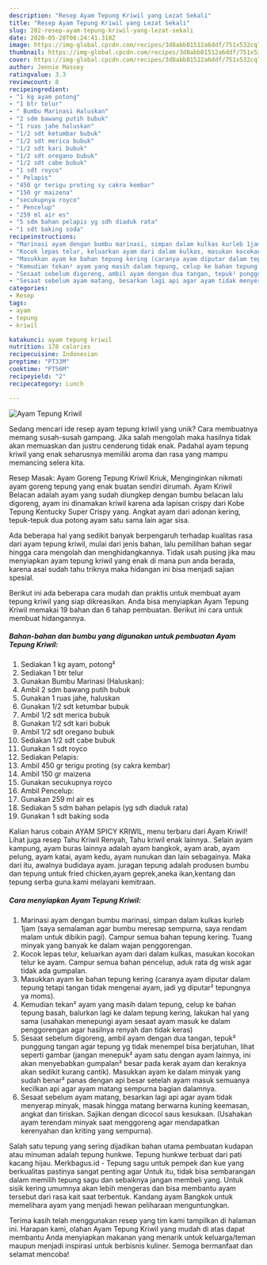 ```yaml
---
description: "Resep Ayam Tepung Kriwil yang Lezat Sekali"
title: "Resep Ayam Tepung Kriwil yang Lezat Sekali"
slug: 202-resep-ayam-tepung-kriwil-yang-lezat-sekali
date: 2020-05-28T06:24:41.318Z
image: https://img-global.cpcdn.com/recipes/3d8abb81512a6ddf/751x532cq70/ayam-tepung-kriwil-foto-resep-utama.jpg
thumbnail: https://img-global.cpcdn.com/recipes/3d8abb81512a6ddf/751x532cq70/ayam-tepung-kriwil-foto-resep-utama.jpg
cover: https://img-global.cpcdn.com/recipes/3d8abb81512a6ddf/751x532cq70/ayam-tepung-kriwil-foto-resep-utama.jpg
author: Jennie Massey
ratingvalue: 3.3
reviewcount: 8
recipeingredient:
- "1 kg ayam potong"
- "1 btr telur"
- " Bumbu Marinasi Haluskan"
- "2 sdm bawang putih bubuk"
- "1 ruas jahe haluskan"
- "1/2 sdt ketumbar bubuk"
- "1/2 sdt merica bubuk"
- "1/2 sdt kari bubuk"
- "1/2 sdt oregano bubuk"
- "1/2 sdt cabe bubuk"
- "1 sdt royco"
- " Pelapis"
- "450 gr terigu proting sy cakra kembar"
- "150 gr maizena"
- "secukupnya royco"
- " Pencelup"
- "259 ml air es"
- "5 sdm bahan pelapis yg sdh diaduk rata"
- "1 sdt baking soda"
recipeinstructions:
- "Marinasi ayam dengan bumbu marinasi, simpan dalam kulkas kurleb 1jam (saya semalaman agar bumbu meresap sempurna, saya rendam malam untuk dibikin pagi). Campur semua bahan tepung kering. Tuang minyak yang banyak ke dalam wajan penggorengan."
- "Kocok lepas telur, keluarkan ayam dari dalam kulkas, masukan kocokan telur ke ayam. Campur semua bahan pencelup, aduk rata dg wisk agar tidak ada gumpalan."
- "Masukkan ayam ke bahan tepung kering (caranya ayam diputar dalam tepung tetapi tangan tidak mengenai ayam, jadi yg diputar² tepungnya ya moms)."
- "Kemudian tekan² ayam yang masih dalam tepung, celup ke bahan tepung basah, balurkan lagi ke dalam tepung kering, lakukan hal yang sama (usahakan menepungi ayam sesaat ayam masuk ke dalam penggorengan agar hasilnya renyah dan tidak keras)"
- "Sesaat sebelum digoreng, ambil ayam dengan dua tangan, tepuk² punggung tangan agar tepung yg tidak menempel bisa berjatuhan, lihat seperti gambar (jangan menepuk² ayam satu dengan ayam lainnya, ini akan menyebabkan gumpalan² besar pada kerak ayam dan keraknya akan sedikit kurang cantik). Masukkan ayam ke dalam minyak yang sudah benar² panas dengan api besar setelah ayam masuk semuanya kecilkan api agar ayam matang sempurna bagian dalamnya."
- "Sesaat sebelum ayam matang, besarkan lagi api agar ayam tidak menyerap minyak, masak hingga matang berwarna kuning keemasan, angkat dan tiriskan. Sajikan dengan dicocol saus kesukaan. (Usahakan ayam terendam minyak saat menggoreng agar mendapatkan kerenyahan dan kriting yang sempurna)."
categories:
- Resep
tags:
- ayam
- tepung
- kriwil

katakunci: ayam tepung kriwil 
nutrition: 178 calories
recipecuisine: Indonesian
preptime: "PT33M"
cooktime: "PT56M"
recipeyield: "2"
recipecategory: Lunch

---
```



![Ayam Tepung Kriwil](https://img-global.cpcdn.com/recipes/3d8abb81512a6ddf/751x532cq70/ayam-tepung-kriwil-foto-resep-utama.jpg)

Sedang mencari ide resep ayam tepung kriwil yang unik? Cara membuatnya memang susah-susah gampang. Jika salah mengolah maka hasilnya tidak akan memuaskan dan justru cenderung tidak enak. Padahal ayam tepung kriwil yang enak seharusnya memiliki aroma dan rasa yang mampu memancing selera kita.

Resep Masak: Ayam Goreng Tepung Kriwil Kriuk, Menginginkan nikmati ayam goreng tepung yang enak buatan sendiri dirumah. Ayam Kriwil Belacan adalah ayam yang sudah diungkep dengan bumbu belacan lalu digoreng, ayam ini dinamakan kriwil karena ada lapisan crispy dari Kobe Tepung Kentucky Super Crispy yang. Angkat ayam dari adonan kering, tepuk-tepuk dua potong ayam satu sama lain agar sisa.

Ada beberapa hal yang sedikit banyak berpengaruh terhadap kualitas rasa dari ayam tepung kriwil, mulai dari jenis bahan, lalu pemilihan bahan segar hingga cara mengolah dan menghidangkannya. Tidak usah pusing jika mau menyiapkan ayam tepung kriwil yang enak di mana pun anda berada, karena asal sudah tahu triknya maka hidangan ini bisa menjadi sajian spesial.


Berikut ini ada beberapa cara mudah dan praktis untuk membuat ayam tepung kriwil yang siap dikreasikan. Anda bisa menyiapkan Ayam Tepung Kriwil memakai 19 bahan dan 6 tahap pembuatan. Berikut ini cara untuk membuat hidangannya.

<!--inarticleads1-->

##### Bahan-bahan dan bumbu yang digunakan untuk pembuatan Ayam Tepung Kriwil:

1. Sediakan 1 kg ayam, potong²
1. Sediakan 1 btr telur
1. Gunakan  Bumbu Marinasi (Haluskan):
1. Ambil 2 sdm bawang putih bubuk
1. Gunakan 1 ruas jahe, haluskan
1. Gunakan 1/2 sdt ketumbar bubuk
1. Ambil 1/2 sdt merica bubuk
1. Gunakan 1/2 sdt kari bubuk
1. Ambil 1/2 sdt oregano bubuk
1. Sediakan 1/2 sdt cabe bubuk
1. Gunakan 1 sdt royco
1. Sediakan  Pelapis:
1. Ambil 450 gr terigu proting (sy cakra kembar)
1. Ambil 150 gr maizena
1. Gunakan secukupnya royco
1. Ambil  Pencelup:
1. Gunakan 259 ml air es
1. Sediakan 5 sdm bahan pelapis (yg sdh diaduk rata)
1. Gunakan 1 sdt baking soda


Kalian harus cobain AYAM SPICY KRIWIL, menu terbaru dari Ayam Kriwil! Lihat juga resep Tahu Kriwil Renyah, Tahu kriwil enak lainnya.. Selain ayam kampung, ayam buras lainnya adalah ayam bangkok, ayam arab, ayam pelung, ayam katai, ayam kedu, ayam nunukan dan lain sebagainya. Maka dari itu, awalnya budidaya ayam. juragan tepung adalah produsen bumbu dan tepung untuk fried chicken,ayam geprek,aneka ikan,kentang dan tepung serba guna.kami melayani kemitraan. 

<!--inarticleads2-->

##### Cara menyiapkan Ayam Tepung Kriwil:

1. Marinasi ayam dengan bumbu marinasi, simpan dalam kulkas kurleb 1jam (saya semalaman agar bumbu meresap sempurna, saya rendam malam untuk dibikin pagi). Campur semua bahan tepung kering. Tuang minyak yang banyak ke dalam wajan penggorengan.
1. Kocok lepas telur, keluarkan ayam dari dalam kulkas, masukan kocokan telur ke ayam. Campur semua bahan pencelup, aduk rata dg wisk agar tidak ada gumpalan.
1. Masukkan ayam ke bahan tepung kering (caranya ayam diputar dalam tepung tetapi tangan tidak mengenai ayam, jadi yg diputar² tepungnya ya moms).
1. Kemudian tekan² ayam yang masih dalam tepung, celup ke bahan tepung basah, balurkan lagi ke dalam tepung kering, lakukan hal yang sama (usahakan menepungi ayam sesaat ayam masuk ke dalam penggorengan agar hasilnya renyah dan tidak keras)
1. Sesaat sebelum digoreng, ambil ayam dengan dua tangan, tepuk² punggung tangan agar tepung yg tidak menempel bisa berjatuhan, lihat seperti gambar (jangan menepuk² ayam satu dengan ayam lainnya, ini akan menyebabkan gumpalan² besar pada kerak ayam dan keraknya akan sedikit kurang cantik). Masukkan ayam ke dalam minyak yang sudah benar² panas dengan api besar setelah ayam masuk semuanya kecilkan api agar ayam matang sempurna bagian dalamnya.
1. Sesaat sebelum ayam matang, besarkan lagi api agar ayam tidak menyerap minyak, masak hingga matang berwarna kuning keemasan, angkat dan tiriskan. Sajikan dengan dicocol saus kesukaan. (Usahakan ayam terendam minyak saat menggoreng agar mendapatkan kerenyahan dan kriting yang sempurna).


Salah satu tepung yang sering dijadikan bahan utama pembuatan kudapan atau minuman adalah tepung hunkwe. Tepung hunkwe terbuat dari pati kacang hijau. Merkbagus.id - Tepung sagu untuk pempek dan kue yang berkualitas pastinya sangat penting agar Untuk itu, tidak bisa sembarangan dalam memilih tepung sagu dan sebaiknya jangan membeli yang. Untuk sisik kering umumnya akan lebih mengeras dan bisa membantu ayam tersebut dari rasa kait saat terbentuk. Kandang ayam Bangkok untuk memelihara ayam yang menjadi hewan peliharaan menguntungkan. 

Terima kasih telah menggunakan resep yang tim kami tampilkan di halaman ini. Harapan kami, olahan Ayam Tepung Kriwil yang mudah di atas dapat membantu Anda menyiapkan makanan yang menarik untuk keluarga/teman maupun menjadi inspirasi untuk berbisnis kuliner. Semoga bermanfaat dan selamat mencoba!
